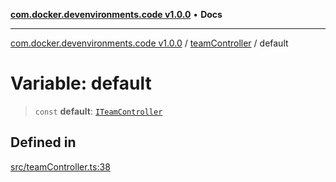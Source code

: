 [**com.docker.devenvironments.code v1.0.0**](../../README.md) • **Docs**

***

[com.docker.devenvironments.code v1.0.0](../../README.md) / [teamController](../README.md) / default

# Variable: default

> `const` **default**: [`ITeamController`](../interfaces/ITeamController.md)

## Defined in

[src/teamController.ts:38](https://github.com/diego-dini/API-de-Gerenciamento-de-Tarefas/blob/af5f928f65b5a1b1f01ef851e3d416d5eeef8bc1/src/teamController.ts#L38)
